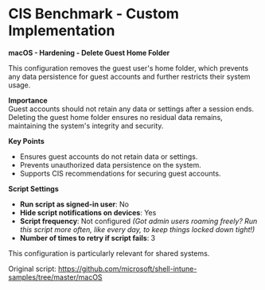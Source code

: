 # CIS Benchmark - Custom Implementation

**macOS - Hardening - Delete Guest Home Folder**

This configuration removes the guest user's home folder, which prevents any data persistence for guest accounts and further restricts their system usage.

**Importance**  
Guest accounts should not retain any data or settings after a session ends. Deleting the guest home folder ensures no residual data remains, maintaining the system's integrity and security.

**Key Points**  
- Ensures guest accounts do not retain data or settings.  
- Prevents unauthorized data persistence on the system.  
- Supports CIS recommendations for securing guest accounts.  

**Script Settings**  
- **Run script as signed-in user**: No  
- **Hide script notifications on devices**: Yes  
- **Script frequency**: Not configured *(Got admin users roaming freely? Run this script more often, like every day, to keep things locked down tight!)*  
- **Number of times to retry if script fails**: 3  

This configuration is particularly relevant for shared systems.

Original script: https://github.com/microsoft/shell-intune-samples/tree/master/macOS 




